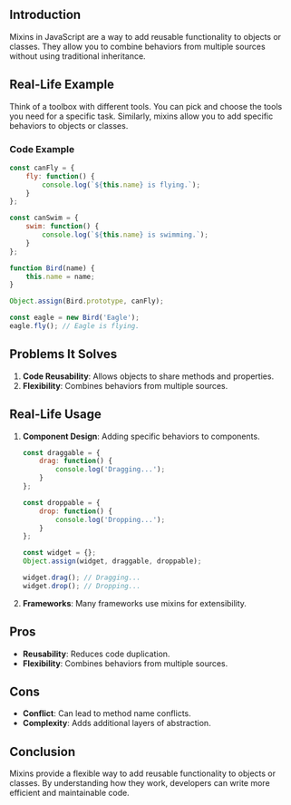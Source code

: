 ## Introduction
Mixins in JavaScript are a way to add reusable functionality to objects or classes. They allow you to combine behaviors from multiple sources without using traditional inheritance.

## Real-Life Example
Think of a toolbox with different tools. You can pick and choose the tools you need for a specific task. Similarly, mixins allow you to add specific behaviors to objects or classes.

### Code Example
```javascript
const canFly = {
    fly: function() {
        console.log(`${this.name} is flying.`);
    }
};

const canSwim = {
    swim: function() {
        console.log(`${this.name} is swimming.`);
    }
};

function Bird(name) {
    this.name = name;
}

Object.assign(Bird.prototype, canFly);

const eagle = new Bird('Eagle');
eagle.fly(); // Eagle is flying.
```

## Problems It Solves
1. **Code Reusability**: Allows objects to share methods and properties.
2. **Flexibility**: Combines behaviors from multiple sources.

## Real-Life Usage
1. **Component Design**: Adding specific behaviors to components.
   ```javascript
   const draggable = {
       drag: function() {
           console.log('Dragging...');
       }
   };

   const droppable = {
       drop: function() {
           console.log('Dropping...');
       }
   };

   const widget = {};
   Object.assign(widget, draggable, droppable);

   widget.drag(); // Dragging...
   widget.drop(); // Dropping...
   ```

2. **Frameworks**: Many frameworks use mixins for extensibility.

## Pros
- **Reusability**: Reduces code duplication.
- **Flexibility**: Combines behaviors from multiple sources.

## Cons
- **Conflict**: Can lead to method name conflicts.
- **Complexity**: Adds additional layers of abstraction.

## Conclusion
Mixins provide a flexible way to add reusable functionality to objects or classes. By understanding how they work, developers can write more efficient and maintainable code.

